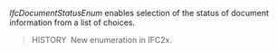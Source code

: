﻿_IfcDocumentStatusEnum_ enables selection of the status of document information from a list of choices.

> HISTORY&nbsp; New enumeration in IFC2x.
